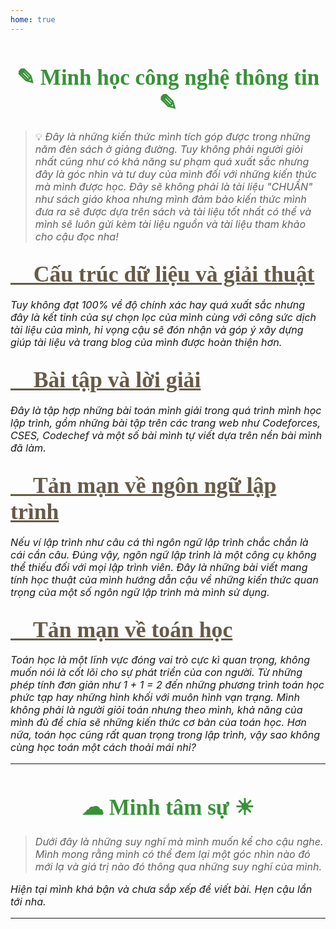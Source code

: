 ```yaml
---
home: true
---
```


<div id="custom">

# ✎ Minh học công nghệ thông tin ✎

</div>

> 💡 *Đây là những kiến thức mình tích góp được trong những năm đèn sách ở giảng đường. Tuy không phải người giỏi nhất cũng như có khả năng sư phạm quá xuất sắc nhưng đây là góc nhìn và tư duy của mình đối với những kiến thức mà mình được học. Đây sẽ không phải là tài liệu "CHUẨN" như sách giáo khoa nhưng mình đảm bảo kiến thức mình đưa ra sẽ được dựa trên sách và tài liệu tốt nhất có thể và mình sẽ luôn gửi kèm tài liệu nguồn và tài liệu tham khảo cho cậu đọc nha!*

<div id="post2">

## [🌱 Cấu trúc dữ liệu và giải thuật](./posts/data-strucutres-and-algorithms/)

</div>

*Tuy không đạt 100% về độ chính xác hay quá xuất sắc nhưng đây là kết tinh của sự chọn lọc của mình cùng với công sức dịch tài liệu của mình, hi vọng cậu sẽ đón nhận và góp ý xây dựng giúp tài liệu và trang blog của mình được hoàn thiện hơn.*

<div id="post2">

## [🌱 Bài tập và lời giải](./posts/problems-and-solutions/)

</div>

*Đây là tập hợp những bài toán mình giải trong quá trình mình học lập trình, gồm những bài tập trên các trang web như Codeforces, CSES, Codechef và một số bài mình tự viết dựa trên nền bài mình đã làm.*

<div id="post2">

## [🌱 Tản mạn về ngôn ngữ lập trình](./posts/programming-languages/)

</div>

*Nếu ví lập trình như câu cá thì ngôn ngữ lập trình chắc chắn là cái cần câu. Đúng vậy, ngôn ngữ lập trình là một công cụ không thể thiếu đối với mọi lập trình viên. Đây là những bài viết mang tính học thuật của mình hướng dẫn cậu về những kiến thức quan trọng của một số ngôn ngữ lập trình mà mình sử dụng.*

<div id="post2">

## [🌱 Tản mạn về toán học](./posts/math/)

</div>

*Toán học là một lĩnh vực đóng vai trò cực kì quan trọng, không muốn nói là cốt lõi cho sự phát triển của con người. Từ những phép tính đơn giản như 1 + 1 = 2 đến những phương trình toán học phức tạp hay những hình khối với muôn hình vạn trạng. Mình không phải là người giỏi toán nhưng theo mình, khả năng của mình đủ để chia sẽ những kiến thức cơ bản của toán học. Hơn nữa, toán học cũng rất quan trọng trong lập trình, vậy sao không cùng học toán một cách thoải mái nhỉ?*

---

<div id="custom">

# ☁︎ Minh tâm sự ☀︎

</div>

> *Dưới đây là những suy nghĩ mà mình muốn kể cho cậu nghe. Mình mong rằng mình có thể đem lại một góc nhìn nào đó mới lạ và giá trị nào đó thông qua những suy nghĩ của mình.*

*Hiện tại mình khá bận và chưa sắp xếp để viết bài. Hẹn cậu lần tới nha.*

---

<!-- Page styling -->

<style>
@import url('https://fonts.googleapis.com/css2?family=Charm:wght@400;700&display=swap');

.hero .description {
    font-style: italic;
    color: #483838 !important;
}

.hero h1 {
    color: #379237;
    font-family: 'Charm', cursive;
    font-size: 2.5em;
    text-align: center;
}

#custom h1 {
    color: #379237;
    font-family: 'Charm', cursive;
    font-size: 2.5em;
    text-align: center;
}

#custom h2 {
    color: #379237;
    font-family: 'Charm', cursive;
    font-size: 2em;
    text-align: center;
}

#platform1 h1 {
    color: #4E944F;
    font-family: 'Charm', cursive;
    font-size: 2.5em;
    text-align: center !important;
}

#platform2 h2 {
    color: #665A48;
    font-family: 'Charm', cursive;
    font-size: 2em;
    text-align: left !important;
}

#platform3 h3 {
    color: #AA8B56;
    font-family: 'Charm', cursive;
    font-size: 1.7em;
    text-align: left !important;
}

#post2 a {
    color: #665A48;
    font-family: 'Charm', cursive;
    font-size: 1.7em;
    text-align: left !important;
}

#post2 h2 {
    text-align: left !important;
}

#post3 a {
    color: #665A48;
    font-family: 'Charm', cursive;
    font-size: 1.3em;
    text-align: left !important;
}

#post3 h3 {
    text-align: left !important;
}

p {
    font-size: 1.15em;
}

</style>
